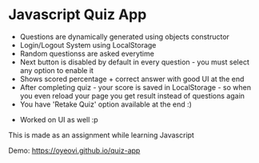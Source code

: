 # Javascript Quiz App

* Questions are dynamically generated using objects constructor
* Login/Logout System using LocalStorage
* Random questionss are asked everytime
* Next button is disabled by default in every question - you must select any option to enable it
* Shows scored percentage + correct answer with good UI at the end
* After completing quiz - your score is saved in LocalStorage - so when you even reload your page you get result instead of questions again
* You have 'Retake Quiz' option available at the end :)

- Worked on UI as well :p

This is made as an assignment while learning Javascript

Demo: https://oyeovi.github.io/quiz-app
